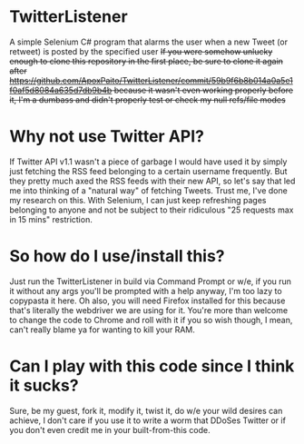 # TwitterListener
A simple Selenium C# program that alarms the user when a new Tweet (or retweet) is posted by the specified user
~~If you were somehow unlucky enough to clone this repository in the first place, be sure to clone it again after https://github.com/ApoxPaito/TwitterListener/commit/59b9f6b8b014a0a5e1f0af5d8084a635d7db9b4b because it wasn't even working properly before it, I'm a dumbass and didn't properly test or check my null refs/file modes~~
# Why not use Twitter API?
If Twitter API v1.1 wasn't a piece of garbage I would have used it by simply just fetching the RSS feed belonging to a certain username frequently. But they pretty much axed the RSS feeds with their new API, so let's say that led me into thinking of a "natural way" of fetching Tweets. Trust me, I've done my research on this. With Selenium, I can just keep refreshing pages belonging to anyone and not be subject to their ridiculous "25 requests max in 15 mins" restriction.
# So how do I use/install this?
Just run the TwitterListener in build via Command Prompt or w/e, if you run it without any args you'll be prompted with a help anyway, I'm too lazy to copypasta it here. Oh also, you will need Firefox installed for this because that's literally the webdriver we are using for it. You're more than welcome to change the code to Chrome and roll with it if you so wish though, I mean, can't really blame ya for wanting to kill your RAM.
# Can I play with this code since I think it sucks?
Sure, be my guest, fork it, modify it, twist it, do w/e your wild desires can achieve, I don't care if you use it to write a worm that DDoSes Twitter or if you don't even credit me in your built-from-this code.

